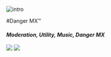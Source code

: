 
![intro](http://i.imgur.com/Vmf1qDS.png)

#Danger MX™
#### *Moderation, Utility, Music, Danger MX*
[<img src="https://img.shields.io/badge/Support-me!-orange.svg">](https://www.patreon.com/dangerous)  [<img  src="https://discordapp.com/api/guilds/133049272517001216/widget.png?style=shield">](https://discord.gg/Tgg4kaF)


